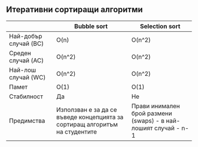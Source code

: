 ## Итеративни сортиращи алгоритми

||Bubble sort|Selection sort|  
|--|--|--|  
|Най-добър случай (BC) |O(n) |O(n^2) |  
|Среден случай (AC) |O(n^2) |O(n^2) |  
|Най-лош случай (WC) |O(n^2) |O(n^2) |  
|Памет |O(1) |O(1) |  
|Стабилност |Да |Не |  
|Предимства |Използван е за да се въведе концепцията за сортиращ алгоритъм на студентите |Прави инимален брой размени (swaps) - в най- лошият случай - n-1|  
